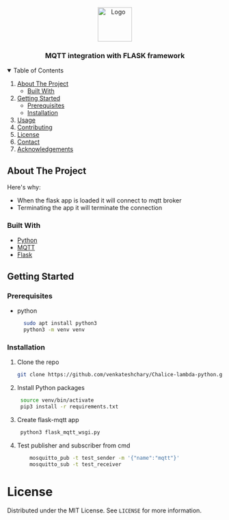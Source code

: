 <!--
*** Thanks for checking out the Best-README-Template. If you have a suggestion
*** that would make this better, please fork the repo and create a pull request
*** or simply open an issue with the tag "enhancement".
*** Thanks again! Now go create something AMAZING! :D
-->



<!-- PROJECT SHIELDS -->
<!--
*** I'm using markdown "reference style" links for readability.
*** Reference links are enclosed in brackets [ ] instead of parentheses ( ).
*** See the bottom of this document for the declaration of the reference variables
*** for contributors-url, forks-url, etc. This is an optional, concise syntax you may use.
*** https://www.markdownguide.org/basic-syntax/#reference-style-links
-->


<!-- PROJECT LOGO -->
<br />
<p align="center">
  <a href="https://github.com/othneildrew/Best-README-Template">
    <img src="static/images/MQTT.jpg" alt="Logo" width="80" height="80">
  </a>

  <h3 align="center">MQTT integration with FLASK framework</h3>
</p>



<!-- TABLE OF CONTENTS -->
<details open="open">
  <summary>Table of Contents</summary>
  <ol>
    <li>
      <a href="#about-the-project">About The Project</a>
      <ul>
        <li><a href="#built-with">Built With</a></li>
      </ul>
    </li>
    <li>
      <a href="#getting-started">Getting Started</a>
      <ul>
        <li><a href="#prerequisites">Prerequisites</a></li>
        <li><a href="#installation">Installation</a></li>
      </ul>
    </li>
    <li><a href="#usage">Usage</a></li>
    <li><a href="#contributing">Contributing</a></li>
    <li><a href="#license">License</a></li>
    <li><a href="#contact">Contact</a></li>
    <li><a href="#acknowledgements">Acknowledgements</a></li>
  </ol>
</details>



<!-- ABOUT THE PROJECT -->
## About The Project

Here's why:
* When the flask app is loaded it will connect to mqtt broker
* Terminating the app it will terminate the connection



### Built With

* [Python](https://www.python.org/)
* [MQTT](https://mosquitto.org/blog/2013/01/mosquitto-debian-repository/)
* [Flask](https://flask.palletsprojects.com/en/2.0.x/)



<!-- GETTING STARTED -->
## Getting Started


### Prerequisites

* python
  ```sh
    sudo apt install python3
    python3 -m venv venv
  ```

### Installation

1. Clone the repo
   ```sh
   git clone https://github.com/venkateshchary/Chalice-lambda-python.git
   ```
3. Install Python  packages
   ```sh
    source venv/bin/activate
    pip3 install -r requirements.txt
   ```
4. Create flask-mqtt app
   ```sh
    python3 flask_mqtt_wsgi.py
   ```
5. Test publisher and subscriber from cmd
    ```sh
        mosquitto_pub -t test_sender -m '{"name":"mqtt"}'
        mosquitto_sub -t test_receiver 
      ```
 

# License

Distributed under the MIT License. See `LICENSE` for more information.
